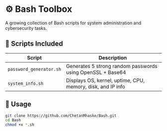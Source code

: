 # ⚙️ Bash Toolbox

A growing collection of Bash scripts for system administration and cybersecurity tasks.

## 📂 Scripts Included

| Script                     | Description                                                    |
|---------------------------|----------------------------------------------------------------|
| `password_generator.sh`   | Generates 5 strong random passwords using OpenSSL + Base64     |
| `system_info.sh`          | Displays OS, kernel, uptime, CPU, memory, disk, and IP info   |

## 🔧 Usage

```bash
git clone https://github.com/ChetanMhaske/Bash.git
cd Bash
chmod +x *.sh
